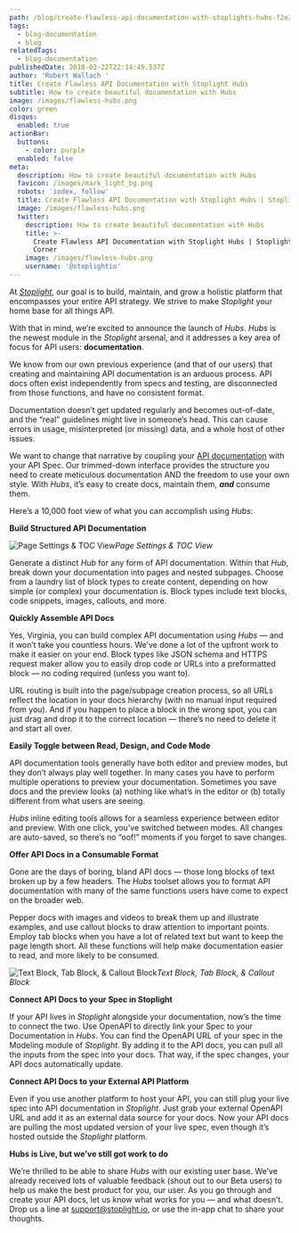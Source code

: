 ```yaml
---
path: /blog/create-flawless-api-documentation-with-stoplights-hubs-f2e23ffeb58a
tags:
  - blog-documentation
  - blog
relatedTags:
  - blog-documentation
publishedDate: 2018-03-22T22:14:49.537Z
author: 'Robert Wallach '
title: Create Flawless API Documentation with Stoplight Hubs
subtitle: How to create beautiful documentation with Hubs
image: /images/flawless-hubs.png
color: green
disqus:
  enabled: true
actionBar:
  buttons:
    - color: purple
  enabled: false
meta:
  description: How to create beautiful documentation with Hubs
  favicon: /images/mark_light_bg.png
  robots: 'index, follow'
  title: Create Flawless API Documentation with Stoplight Hubs | Stoplight API Corner
  image: /images/flawless-hubs.png
  twitter:
    description: How to create beautiful documentation with Hubs
    title: >-
      Create Flawless API Documentation with Stoplight Hubs | Stoplight API
      Corner
    image: /images/flawless-hubs.png
    username: '@stoplightio'
---
```


At *[Stoplight](https://stoplight.io)*, our goal is to build, maintain, and grow a holistic platform that encompasses your entire API strategy. We strive to make *Stoplight* your home base for all things API.

With that in mind, we’re excited to announce the launch of *Hubs*. *Hubs* is the newest module in the *Stoplight* arsenal, and it addresses a key area of focus for API users: **documentation**.

We know from our own previous experience (and that of our users) that creating and maintaining API documentation is an arduous process. API docs often exist independently from specs and testing, are disconnected from those functions, and have no consistent format.

Documentation doesn’t get updated regularly and becomes out-of-date, and the “real” guidelines might live in someone’s head. This can cause errors in usage, misinterpreted (or missing) data, and a whole host of other issues.

We want to change that narrative by coupling your [API documentation](https://stoplight.io) with your API Spec. Our trimmed-down interface provides the structure you need to create meticulous documentation AND the freedom to use your own style. With *Hubs*, it’s easy to create docs, maintain them, ***and*** consume them.

Here’s a 10,000 foot view of what you can accomplish using *Hubs*:

**Build Structured API Documentation**

![Page Settings & TOC View](https://cdn-images-1.medium.com/max/800/1*r5SgpFR3hMxZcbFeDBluxg.png)*Page Settings & TOC View*

Generate a distinct *Hub* for any form of API documentation. Within that *Hub*, break down your documentation into pages and nested subpages. Choose from a laundry list of block types to create content, depending on how simple (or complex) your documentation is. Block types include text blocks, code snippets, images, callouts, and more.

**Quickly Assemble API Docs**

Yes, Virginia, you can build complex API documentation using *Hubs* — and it won’t take you countless hours. We’ve done a lot of the upfront work to make it easier on your end. Block types like JSON schema and HTTPS request maker allow you to easily drop code or URLs into a preformatted block — no coding required (unless you want to).

URL routing is built into the page/subpage creation process, so all URLs reflect the location in your docs hierarchy (with no manual input required from you). And if you happen to place a block in the wrong spot, you can just drag and drop it to the correct location — there’s no need to delete it and start all over.

**Easily Toggle between Read, Design, and Code Mode**

API documentation tools generally have both editor and preview modes, but they don’t always play well together. In many cases you have to perform multiple operations to preview your documentation. Sometimes you save docs and the preview looks (a) nothing like what’s in the editor or (b) totally different from what users are seeing.

*Hubs* inline editing tools allows for a seamless experience between editor and preview. With one click, you’ve switched between modes. All changes are auto-saved, so there’s no “oof!” moments if you forget to save changes.

**Offer API Docs in a Consumable Format**

Gone are the days of boring, bland API docs — those long blocks of text broken up by a few headers. The *Hubs* toolset allows you to format API documentation with many of the same functions users have come to expect on the broader web.

Pepper docs with images and videos to break them up and illustrate examples, and use callout blocks to draw attention to important points. Employ tab blocks when you have a lot of related text but want to keep the page length short. All these functions will help make documentation easier to read, and more likely to be consumed.

![Text Block, Tab Block, & Callout Block](https://cdn-images-1.medium.com/max/800/1*xoGcJ3suk655jP0iwjWhmQ.png)*Text Block, Tab Block, & Callout Block*

**Connect API Docs to your Spec in Stoplight**

If your API lives in *Stoplight* alongside your documentation, now’s the time to connect the two. Use OpenAPI to directly link your Spec to your Documentation in *Hubs*. You can find the OpenAPI URL of your spec in the Modeling module of *Stoplight*. By adding it to the API docs, you can pull all the inputs from the spec into your docs. That way, if the spec changes, your API docs automatically update.

**Connect API Docs to your External API Platform**

Even if you use another platform to host your API, you can still plug your live spec into API documentation in *Stoplight*. Just grab your external OpenAPI URL and add it as an external data source for your docs. Now your API docs are pulling the most updated version of your live spec, even though it’s hosted outside the *Stoplight* platform.

**Hubs is Live, but we’ve still got work to do**

We’re thrilled to be able to share *Hubs* with our existing user base. We’ve already received lots of valuable feedback (shout out to our Beta users) to help us make the best product for you, our user. As you go through and create your API docs, let us know what works for you — and what doesn’t. Drop us a line at [support@stoplight.io](mailto:support@stoplight.io), or use the in-app chat to share your thoughts.
